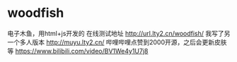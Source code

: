 # woodfish
电子木鱼，用html+js开发的
在线测试地址
http://url.lty2.cn/woodfish/
我写了另一个多人版本
http://muyu.lty2.cn/
哔哩哔哩点赞到2000开源，之后会更新皮肤等
https://www.bilibili.com/video/BV1We4y1U7j8

